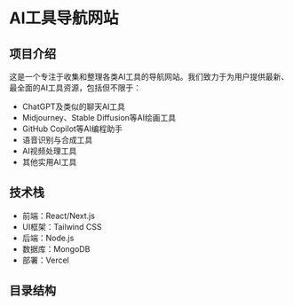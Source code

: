 # AI工具导航网站

## 项目介绍
这是一个专注于收集和整理各类AI工具的导航网站。我们致力于为用户提供最新、最全面的AI工具资源，包括但不限于：
- ChatGPT及类似的聊天AI工具
- Midjourney、Stable Diffusion等AI绘画工具
- GitHub Copilot等AI编程助手
- 语音识别与合成工具
- AI视频处理工具
- 其他实用AI工具

## 技术栈
- 前端：React/Next.js
- UI框架：Tailwind CSS
- 后端：Node.js
- 数据库：MongoDB
- 部署：Vercel

## 目录结构 